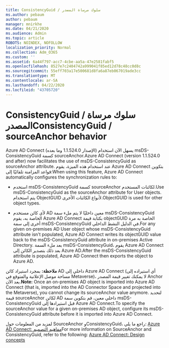 ```yaml
---
title: ConsistencyGuid / سلوك مرساة المصدر
ms.author: pebaum
author: pebaum
manager: mnirkhe
ms.date: 04/21/2020
ms.audience: Admin
ms.topic: article
ROBOTS: NOINDEX, NOFOLLOW
localization_priority: Normal
ms.collection: Adm_O365
ms.custom: ''
ms.assetid: 6a44f797-acc7-4cbe-aa5a-47e2581fabf5
ms.openlocfilehash: 8527e7c2404742a999041f85ed12d78c48cc0d8c
ms.sourcegitcommit: 55eff703a17e500681d8fa6a87eb067019ade3cc
ms.translationtype: MT
ms.contentlocale: ar-SA
ms.lasthandoff: 04/22/2020
ms.locfileid: "43705720"
---
```

# <a name="consistencyguid--sourceanchor-behavior"></a><span data-ttu-id="aeaf4-102">ConsistencyGuid / سلوك مرساة المصدر</span><span class="sxs-lookup"><span data-stu-id="aeaf4-102">ConsistencyGuid / sourceAnchor behavior</span></span>

<span data-ttu-id="aeaf4-103">Azure AD Connect (الإصدار 1.1.524.0 وما بعده) يسهل الآن استخدام msDS-ConsistencyGuid كسمة sourceAnchor.</span><span class="sxs-lookup"><span data-stu-id="aeaf4-103">Azure AD Connect (version 1.1.524.0 and after) now facilitates the use of msDS-ConsistencyGuid as sourceAnchor attribute.</span></span> <span data-ttu-id="aeaf4-104">عند استخدام هذه الميزة، يقوم Azure AD Connect بتكوين قواعد المزامنة تلقائيًا إلى:</span><span class="sxs-lookup"><span data-stu-id="aeaf4-104">When using this feature, Azure AD Connect automatically configures the synchronization rules to:</span></span>
  
- <span data-ttu-id="aeaf4-105">استخدم msDS-ConsistencyGuid كسمة sourceAnchor لكائنات المستخدم.</span><span class="sxs-lookup"><span data-stu-id="aeaf4-105">Use msDS-ConsistencyGuid as the sourceAnchor attribute for User objects.</span></span> <span data-ttu-id="aeaf4-106">يتم استخدام ObjectGUID لأنواع الكائنات الأخرى.</span><span class="sxs-lookup"><span data-stu-id="aeaf4-106">ObjectGUID is used for other object types.</span></span>
    
- <span data-ttu-id="aeaf4-107">لأي كائن مستخدم AD معين داخليًا لا يتم ملء سمة msDS-ConsistencyGuid الخاصة به، يقوم Azure AD Connect بكتابة قيمة objectGUID الخاصة به مرة أخرى إلى سمة msDS-ConsistencyGuid في الدليل النشط الداخلي.</span><span class="sxs-lookup"><span data-stu-id="aeaf4-107">For any given on-premises AD User object whose msDS-ConsistencyGuid attribute isn't populated, Azure AD Connect writes its objectGUID value back to the msDS-ConsistencyGuid attribute in on-premises Active Directory.</span></span> <span data-ttu-id="aeaf4-108">بعد ملء السمة msDS-ConsistencyGuid، يقوم Azure AD Connect بعد ذلك بتصدير الكائن إلى Azure AD.</span><span class="sxs-lookup"><span data-stu-id="aeaf4-108">After the msDS-ConsistencyGuid attribute is populated, Azure AD Connect then exports the object to Azure AD.</span></span>
    
 <span data-ttu-id="aeaf4-109">**ملاحظة:** بمجرد استيراد كائن AD داخلي إلى Azure AD Connect (أي استيراده إلى مساحة موصل الإعلانية والمتوقع في Metaverse)، لا يمكنك تغيير قيمة المصدر Anchor بعد الآن.</span><span class="sxs-lookup"><span data-stu-id="aeaf4-109">**Note:** Once an on-premises AD object is imported into Azure AD Connect (that is, imported into the AD Connector Space and projected into the Metaverse), you cannot change its sourceAnchor value anymore.</span></span> <span data-ttu-id="aeaf4-110">لتحديد قيمة sourceAnchor لكائن AD داخلي معين، قم بتكوين سمة msDS-ConsistencyGuid قبل استيرادها إلى Azure AD Connect.</span><span class="sxs-lookup"><span data-stu-id="aeaf4-110">To specify the sourceAnchor value for a given on-premises AD object, configure its msDS-ConsistencyGuid attribute before it is imported into Azure AD Connect.</span></span> 
  
<span data-ttu-id="aeaf4-111">لمزيد من المعلومات حول SourceAnchor وConsistencyGuid، راجع ما يلي: [Azure AD Connect: مفاهيم التصميم](https://docs.microsoft.com/azure/active-directory/connect/active-directory-aadconnect-design-concepts)</span><span class="sxs-lookup"><span data-stu-id="aeaf4-111">For more information on SourceAnchor and ConsistencyGuid, refer to the following: [Azure AD Connect: Design concepts](https://docs.microsoft.com/azure/active-directory/connect/active-directory-aadconnect-design-concepts)</span></span>
  

